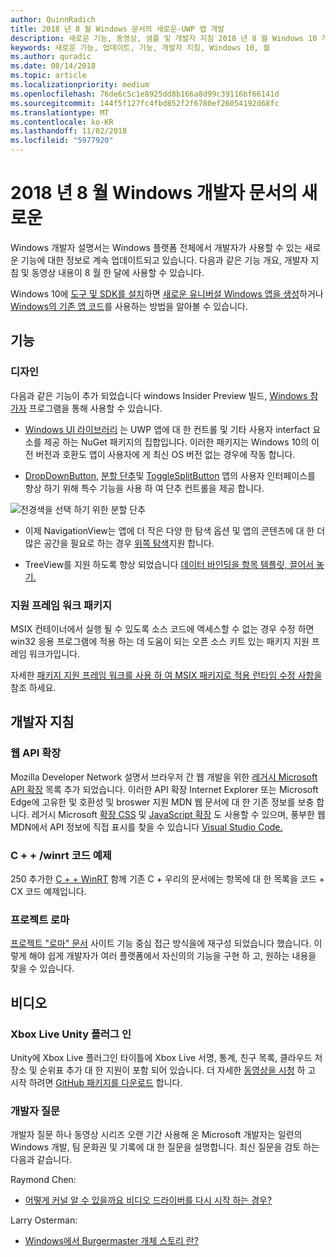 ```yaml
---
author: QuinnRadich
title: 2018 년 8 월 Windows 문서의 새로운-UWP 앱 개발
description: 새로운 기능, 동영상, 샘플 및 개발자 지침 2018 년 8 월 Windows 10 개발자 설명서에 추가한 합니다.
keywords: 새로운 기능, 업데이트, 기능, 개발자 지침, Windows 10, 월
ms.author: quradic
ms.date: 08/14/2018
ms.topic: article
ms.localizationpriority: medium
ms.openlocfilehash: 76de6c5c1e8925dd8b166a8d99c39116bf66141d
ms.sourcegitcommit: 144f5f127fc4fbd852f2f6780ef26054192d68fc
ms.translationtype: MT
ms.contentlocale: ko-KR
ms.lasthandoff: 11/02/2018
ms.locfileid: "5977920"
---
```

# <a name="whats-new-in-the-windows-developer-docs-in-august-2018"></a>2018 년 8 월 Windows 개발자 문서의 새로운

Windows 개발자 설명서는 Windows 플랫폼 전체에서 개발자가 사용할 수 있는 새로운 기능에 대한 정보로 계속 업데이트되고 있습니다. 다음과 같은 기능 개요, 개발자 지침 및 동영상 내용이 8 월 한 달에 사용할 수 있습니다.

Windows 10에 [도구 및 SDK를 설치](http://go.microsoft.com/fwlink/?LinkId=821431)하면 [새로운 유니버설 Windows 앱을 생성](../get-started/create-uwp-apps.md)하거나 [Windows의 기존 앱 코드](../porting/index.md)를 사용하는 방법을 알아볼 수 있습니다.

## <a name="features"></a>기능

### <a name="design"></a>디자인

다음과 같은 기능이 추가 되었습니다 windows Insider Preview 빌드, [Windows 참가자](https://insider.windows.com/) 프로그램을 통해 사용할 수 있습니다.

* [Windows UI 라이브러리](https://aka.ms/winui-docs) 는 UWP 앱에 대 한 컨트롤 및 기타 사용자 interfact 요소를 제공 하는 NuGet 패키지의 집합입니다. 이러한 패키지는 Windows 10의 이전 버전과 호환도 앱이 사용자에 게 최신 OS 버전 없는 경우에 작동 합니다.

* [DropDownButton](../design/controls-and-patterns/buttons.md#create-a-drop-down-button), [분할 단추](../design/controls-and-patterns/buttons.md#create-a-split-button)및 [ToggleSplitButton](../design/controls-and-patterns/buttons.md#create-a-toggle-split-button) 앱의 사용자 인터페이스를 향상 하기 위해 특수 기능을 사용 하 여 단추 컨트롤을 제공 합니다.

![전경색을 선택 하기 위한 분할 단추](../design/controls-and-patterns/images/split-button-rtb.png)

* 이제 NavigationView는 앱에 더 작은 다양 한 탐색 옵션 및 앱의 콘텐츠에 대 한 더 많은 공간을 필요로 하는 경우 [위쪽 탐색](../design/controls-and-patterns/navigationview.md)지원 합니다.

* TreeView를 지원 하도록 향상 되었습니다 [데이터 바인딩을 항목 템플릿, 끌어서 놓기.](../design/controls-and-patterns/tree-view.md)

### <a name="package-support-framework"></a>지원 프레임 워크 패키지

MSIX 컨테이너에서 실행 될 수 있도록 소스 코드에 액세스할 수 없는 경우 수정 하면 win32 응용 프로그램에 적용 하는 데 도움이 되는 오픈 소스 키트 있는 패키지 지원 프레임 워크가입니다.

자세한 [패키지 지원 프레임 워크를 사용 하 여 MSIX 패키지로 적용 런타임 수정 사항을](../porting/package-support-framework.md)참조 하세요.

## <a name="developer-guidance"></a>개발자 지침

### <a name="web-api-extensions"></a>웹 API 확장

Mozilla Developer Network 설명서 브라우저 간 웹 개발을 위한 [레거시 Microsoft API 확장](https://developer.mozilla.org/docs/Web/API/Microsoft_API_extensions) 목록 추가 되었습니다. 이러한 API 확장 Internet Explorer 또는 Microsoft Edge에 고유한 및 호환성 및 broswer 지원 MDN 웹 문서에 대 한 기존 정보를 보충 합니다. 레거시 Microsoft [확장 CSS](https://developer.mozilla.org/docs/Web/CSS/Microsoft_Extensions) 및 [JavaScript 확장](https://developer.mozilla.org/docs/Web/JavaScript/Microsoft_JavaScript_extensions) 도 사용할 수 있으며, 풍부한 웹 MDN에서 API 정보에 직접 표시를 찾을 수 있습니다 [Visual Studio Code.](https://code.visualstudio.com/updates/v1_25#_new-css-pseudo-selectors-and-pseudo-elements-from-mdn)

### <a name="cwinrt-code-examples"></a>C + + /winrt 코드 예제

250 추가한 [C + + WinRT](../cpp-and-winrt-apis/index.md) 함께 기존 C + 우리의 문서에는 항목에 대 한 목록을 코드 + CX 코드 예제입니다.

### <a name="project-rome"></a>프로젝트 로마

[프로젝트 "로마" 문서](https://docs.microsoft.com/windows/project-rome/) 사이트 기능 중심 접근 방식을에 재구성 되었습니다 했습니다. 이렇게 해야 쉽게 개발자가 여러 플랫폼에서 자신의의 기능을 구현 하 고, 원하는 내용을 찾을 수 있습니다.

## <a name="videos"></a>비디오

### <a name="xbox-live-unity-plugin"></a>Xbox Live Unity 플러그 인

Unity에 Xbox Live 플러그인 타이틀에 Xbox Live 서명, 통계, 친구 목록, 클라우드 저장소 및 순위표 추가 대 한 지원이 포함 되어 있습니다. 더 자세한 [동영상을 시청](https://youtu.be/fVQZ-YgwNpY) 하 고 시작 하려면 [GitHub 패키지를 다운로드](https://aka.ms/UnityPlugin) 합니다.

### <a name="one-dev-question"></a>개발자 질문

개발자 질문 하나 동영상 시리즈 오랜 기간 사용해 온 Microsoft 개발자는 일련의 Windows 개발, 팀 문화권 및 기록에 대 한 질문을 설명합니다. 최신 질문을 검토 하는 다음과 같습니다.

Raymond Chen:

* [어떻게 커널 알 수 있을까요 비디오 드라이버를 다시 시작 하는 경우?](https://youtu.be/3SNAdyO1l5c)

Larry Osterman:

* [Windows에서 Burgermaster 개체 스토리 란?](https://youtu.be/0TDSbyAIvX0)